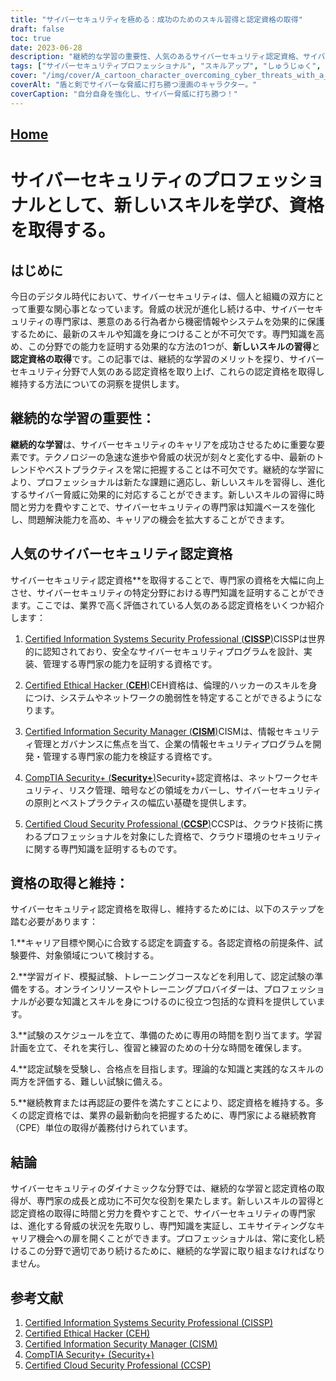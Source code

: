 ```yaml
---
title: "サイバーセキュリティを極める：成功のためのスキル習得と認定資格の取得"
draft: false
toc: true
date: 2023-06-28
description: "継続的な学習の重要性、人気のあるサイバーセキュリティ認定資格、サイバーセキュリティのキャリアを成功させるための取得と維持のステップを発見してください。"
tags: ["サイバーセキュリティプロフェッショナル", "スキルアップ", "しゅうじゅく", "継続学習", "サイバーセキュリティ認定資格", "CISSP", "シーイーエイチ", "CISM", "セキュリティ＋α", "シーシーエスピー", "けいこう", "資格取得のメリット", "サイバーセキュリティキャリア開発", "プロフェッショナル成長", "サイバーセキュリティの最新動向", "サイバーセキュリティの技術進歩", "サイバーセキュリティのベストプラクティス", "サイバーセキュリティスキルの習得", "サイバーセキュリティ試験対策", "サイバーセキュリティ認証の維持", "業界で認められているサイバーセキュリティの認定資格", "サイバーセキュリティのキャリアチャンス", "サイバーセキュリティ教育・訓練", "サイバーセキュリティのスキルアップ", "サイバーセキュリティジョブマーケット", "サイバー脅威の状況", "サイバーセキュリティの継続的な専門家育成", "ネットワークセキュリティ認定証", "クラウドセキュリティ認定資格", "エシカルハッキング認定資格", "情報セキュリティマネジメント資格"]
cover: "/img/cover/A_cartoon_character_overcoming_cyber_threats_with_a_shield.png"
coverAlt: "盾と剣でサイバーな脅威に打ち勝つ漫画のキャラクター。"
coverCaption: "自分自身を強化し、サイバー脅威に打ち勝つ！"
---
```


## [Home](/cyber-security-career-playbook-start/)

# サイバーセキュリティのプロフェッショナルとして、新しいスキルを学び、資格を取得する。

## はじめに

今日のデジタル時代において、サイバーセキュリティは、個人と組織の双方にとって重要な関心事となっています。脅威の状況が進化し続ける中、サイバーセキュリティの専門家は、悪意のある行為者から機密情報やシステムを効果的に保護するために、最新のスキルや知識を身につけることが不可欠です。専門知識を高め、この分野での能力を証明する効果的な方法の1つが、**新しいスキルの習得**と**認定資格の取得**です。この記事では、継続的な学習のメリットを探り、サイバーセキュリティ分野で人気のある認定資格を取り上げ、これらの認定資格を取得し維持する方法についての洞察を提供します。

## 継続的な学習の重要性：

**継続的な学習**は、サイバーセキュリティのキャリアを成功させるために重要な要素です。テクノロジーの急速な進歩や脅威の状況が刻々と変化する中、最新のトレンドやベストプラクティスを常に把握することは不可欠です。継続的な学習により、プロフェッショナルは新たな課題に適応し、新しいスキルを習得し、進化するサイバー脅威に効果的に対応することができます。新しいスキルの習得に時間と労力を費やすことで、サイバーセキュリティの専門家は知識ベースを強化し、問題解決能力を高め、キャリアの機会を拡大することができます。

## 人気のサイバーセキュリティ認定資格

サイバーセキュリティ認定資格**を取得することで、専門家の資格を大幅に向上させ、サイバーセキュリティの特定分野における専門知識を証明することができます。ここでは、業界で高く評価されている人気のある認定資格をいくつか紹介します：

1. [Certified Information Systems Security Professional (**CISSP**)](https://www.isc2.org/Certifications/CISSP)CISSPは世界的に認知されており、安全なサイバーセキュリティプログラムを設計、実装、管理する専門家の能力を証明する資格です。

2. [Certified Ethical Hacker (**CEH**)](https://www.eccouncil.org/programs/certified-ethical-hacker-ceh/)CEH資格は、倫理的ハッカーのスキルを身につけ、システムやネットワークの脆弱性を特定することができるようになります。

3. [Certified Information Security Manager (**CISM**)](https://www.isaca.org/credentialing/cism)CISMは、情報セキュリティ管理とガバナンスに焦点を当て、企業の情報セキュリティプログラムを開発・管理する専門家の能力を検証する資格です。

4. [CompTIA Security+ (**Security+**)](https://www.comptia.org/certifications/security)Security+認定資格は、ネットワークセキュリティ、リスク管理、暗号などの領域をカバーし、サイバーセキュリティの原則とベストプラクティスの幅広い基礎を提供します。

5. [Certified Cloud Security Professional (**CCSP**)](https://www.isc2.org/Certifications/CCSP)CCSPは、クラウド技術に携わるプロフェッショナルを対象にした資格で、クラウド環境のセキュリティに関する専門知識を証明するものです。

## 資格の取得と維持：

サイバーセキュリティ認定資格を取得し、維持するためには、以下のステップを踏む必要があります：

1.**キャリア目標や関心に合致する認定を調査する。各認定資格の前提条件、試験要件、対象領域について検討する。

2.**学習ガイド、模擬試験、トレーニングコースなどを利用して、認定試験の準備をする。オンラインリソースやトレーニングプロバイダーは、プロフェッショナルが必要な知識とスキルを身につけるのに役立つ包括的な資料を提供しています。

3.**試験のスケジュールを立て、準備のために専用の時間を割り当てます。学習計画を立て、それを実行し、復習と練習のための十分な時間を確保します。

4.**認定試験を受験し、合格点を目指します。理論的な知識と実践的なスキルの両方を評価する、難しい試験に備える。

5.**継続教育または再認証の要件を満たすことにより、認定資格を維持する。多くの認定資格では、業界の最新動向を把握するために、専門家による継続教育（CPE）単位の取得が義務付けられています。

## 結論

サイバーセキュリティのダイナミックな分野では、継続的な学習と認定資格の取得が、専門家の成長と成功に不可欠な役割を果たします。新しいスキルの習得と認定資格の取得に時間と労力を費やすことで、サイバーセキュリティの専門家は、進化する脅威の状況を先取りし、専門知識を実証し、エキサイティングなキャリア機会への扉を開くことができます。プロフェッショナルは、常に変化し続けるこの分野で適切であり続けるために、継続的な学習に取り組まなければなりません。

## 参考文献

1. [Certified Information Systems Security Professional (CISSP)](https://www.isc2.org/Certifications/CISSP)
2. [Certified Ethical Hacker (CEH)](https://www.eccouncil.org/programs/certified-ethical-hacker-ceh/)
3. [Certified Information Security Manager (CISM)](https://www.isaca.org/credentialing/cism)
4. [CompTIA Security+ (Security+)](https://www.comptia.org/certifications/security)
5. [Certified Cloud Security Professional (CCSP)](https://www.isc2.org/Certifications/CCSP)
